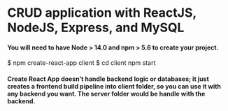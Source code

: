 # CRUD application with ReactJS, NodeJS, Express, and MySQL

#### You will need to have Node > 14.0 and npm > 5.6 to create your project. 

$ npm create-react-app client
$ cd client
npm start 

#### Create React App doesn’t handle backend logic or databases; it just creates a frontend build pipeline into client folder, so you can use it with any backend you want. The server folder would be handle with the backend. 

